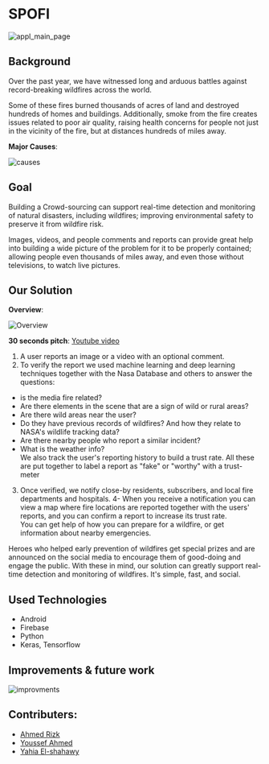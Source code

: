 # SPOFI

![appl_main_page](https://image.ibb.co/cvcEoA/page.png)
## Background

Over the past year, we have witnessed long and arduous battles against record-breaking wildfires across the world.

Some of these fires burned thousands of acres of land and destroyed hundreds of homes and buildings. Additionally, smoke from the fire creates issues related to poor air quality, raising health concerns for people not just in the vicinity of the fire, but at distances hundreds of miles away.

**Major Causes**:  

![causes](https://images-2018.spaceappschallenge.org/stream-images/Avy_WSLhB5J9Vdy3NZG39ZnHquc=/3482/width-800/)


## Goal

Building a Crowd-sourcing can support real-time detection and monitoring of natural disasters, including wildfires; improving environmental safety to preserve it from wildfire risk.

Images, videos, and people comments and reports can provide great help into building a wide picture of the problem for it to be properly contained; allowing people even thousands of miles away, and even those without televisions, to watch live pictures.


## Our Solution

**Overview**:  

![Overview](https://images-2018.spaceappschallenge.org/stream-images/rkAkDMFHltgmsY2zuLQKSWIZdj8=/3472/width-800/)

**30 seconds pitch**: [Youtube video](https://www.youtube.com/watch?v=_S_XuIvyNfk&feature=youtu.be)

1. A user reports an image or a video with an optional comment.
2. To verify the report we used machine learning and deep learning techniques together with the Nasa Database and others to answer the questions:  
- is the media fire related?  
- Are there elements in the scene that are a sign of wild or rural areas?  
- Are there wild areas near the user?  
- Do they have previous records of wildfires? And how they relate to NASA's wildlife tracking data?  
- Are there nearby people who report a similar incident?  
- What is the weather info?  
We also track the user's reporting history to build a trust rate. All these are put together to label a report as "fake" or "worthy" with a trust-meter
3. Once verified, we notify close-by residents, subscribers, and local fire departments and hospitals.
4- When you receive a notification you can view a map where fire locations are reported together with the users' reports, and you can confirm a report to increase its trust rate.  
You can get help of how you can prepare for a wildfire, or get information about nearby emergencies.

Heroes who helped early prevention of wildfires get special prizes and are announced on the social media to encourage them of good-doing and engage the public.
With these in mind, our solution can greatly support real-time detection and monitoring of wildfires. It's simple, fast, and social. 


## Used Technologies

* Android
* Firebase
* Python
* Keras, Tensorflow


## Improvements & future work

![improvments](https://images-2018.spaceappschallenge.org/stream-images/oge9AJxEUuq2p80Q_JI3-iYOqKY=/3455/width-800/)

## Contributers:
* [Ahmed Rizk](https://github.com/AhmedMahmoudRizk) 
* [Youssef Ahmed](https://github.com/youssef-ahmed)
* [Yahia El-shahawy](https://github.com/yahia-elshahawy)
